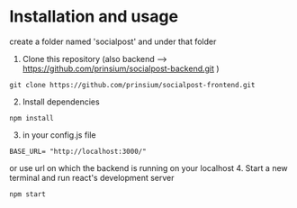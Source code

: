 # Installation and usage
create a folder named 'socialpost' and under that folder
1. Clone this repository (also backend --> https://github.com/prinsium/socialpost-backend.git )
```
git clone https://github.com/prinsium/socialpost-frontend.git
```
2. Install dependencies
```
npm install
```
3. in your config.js file
```
BASE_URL= "http://localhost:3000/"
```
or use url on which the backend is running on your localhost
4. Start a new terminal and run react's development server
```
npm start
```
